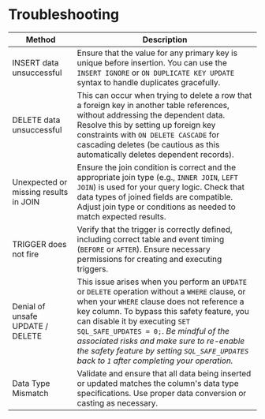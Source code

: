 # Troubleshooting
| Method     | Description                          |
| ---------- | ------------------------------------ |
| INSERT data unsuccessful | Ensure that the value for any primary key is unique before insertion. You can use the `INSERT IGNORE` or `ON DUPLICATE KEY UPDATE` syntax to handle duplicates gracefully. |
| DELETE data unsuccessful | This can occur when trying to delete a row that a foreign key in another table references, without addressing the dependent data. Resolve this by setting up foreign key constraints with `ON DELETE CASCADE` for cascading deletes (be cautious as this automatically deletes dependent records). |
| Unexpected or missing results in JOIN | Ensure the join condition is correct and the appropriate join type (e.g., `INNER JOIN`, `LEFT JOIN`) is used for your query logic. Check that data types of joined fields are compatible. Adjust join type or conditions as needed to match expected results.  |
| TRIGGER does not fire | Verify that the trigger is correctly defined, including correct table and event timing (`BEFORE` or `AFTER`). Ensure necessary permissions for creating and executing triggers. |
| Denial of unsafe UPDATE / DELETE | This issue arises when you perform an `UPDATE` or `DELETE` operation without a `WHERE` clause, or when your `WHERE` clause does not reference a key column. To bypass this safety feature, you can disable it by executing `SET SQL_SAFE_UPDATES = 0;`. *Be mindful of the associated risks and make sure to re-enable the safety feature by setting `SQL_SAFE_UPDATES` back to `1` after completing your operation.* |
| Data Type Mismatch | Validate and ensure that all data being inserted or updated matches the column's data type specifications. Use proper data conversion or casting as necessary. |